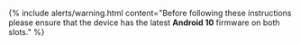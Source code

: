 {% include alerts/warning.html content="Before following these instructions please ensure that the device has the latest **Android 10** firmware on both slots." %}
